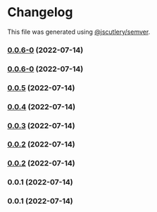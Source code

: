 # Changelog

This file was generated using [@jscutlery/semver](https://github.com/jscutlery/semver).

### [0.0.6-0](https://github.com/yurikrupnik/nx-go-playground/compare/users-client-0.0.5...users-client-0.0.6-0) (2022-07-14)

### [0.0.6-0](https://github.com/yurikrupnik/nx-go-playground/compare/users-client-0.0.5...users-client-0.0.6-0) (2022-07-14)

### [0.0.5](https://github.com/yurikrupnik/nx-go-playground/compare/users-client-0.0.4...users-client-0.0.5) (2022-07-14)

### [0.0.4](https://github.com/yurikrupnik/nx-go-playground/compare/users-client-0.0.3...users-client-0.0.4) (2022-07-14)

### [0.0.3](https://github.com/yurikrupnik/nx-go-playground/compare/users-client-0.0.2...users-client-0.0.3) (2022-07-14)

### [0.0.2](https://github.com/yurikrupnik/nx-go-playground/compare/users-client-0.0.1...users-client-0.0.2) (2022-07-14)

### [0.0.2](https://github.com/yurikrupnik/nx-go-playground/compare/users-client-0.0.1...users-client-0.0.2) (2022-07-14)

### 0.0.1 (2022-07-14)

### 0.0.1 (2022-07-14)
